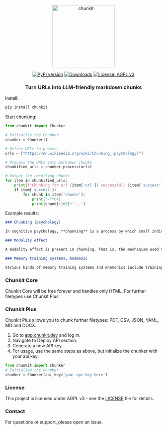 <p align="center">
  <img src="https://raw.githubusercontent.com/hypergrok/chunkit/main/chn.png" alt="chunkit" width="200"/>
</p>

<div align="center">
  <a href="https://badge.fury.io/py/chunkit"><img src="https://badge.fury.io/py/chunkit.svg" alt="PyPI version" /></a>
  <a href="https://pepy.tech/project/chunkit"><img src="https://pepy.tech/badge/chunkit" alt="Downloads" /></a>
  <a href="https://www.gnu.org/licenses/agpl-3.0.html"><img src="https://img.shields.io/badge/License-AGPL%20v3-blue.svg" alt="License: AGPL v3" /></a>
</div>

<h3 align="center">Turn URLs into LLM-friendly markdown chunks</h3>

Install:

```bash
pip install chunkit
```

Start chunking:

```python
from chunkit import Chunker

# Initialize the Chunker
chunker = Chunker()

# Define URLs to process
urls = ["https://en.wikipedia.org/wiki/Chunking_(psychology)"]

# Process the URLs into markdown chunks
chunkified_urls = chunker.process(urls)

# Output the resulting chunks
for item in chunkified_urls:
    print(f"Chunking for url {item['url']} successful: {item['success']}")
    if item['success']:
        for chunk in item['chunks']:
            print("-"*64)
            print(chunk[:100]+'...')
```
Example results:
```markdown
### Chunking (psychology)

In cognitive psychology, **chunking** is a process by which small individual pieces of a set of information are bound together to create a meaningful whole later on in memory. The chunks, by which the information is grouped, are meant to improve short-term retention of the material, thus bypassing the limited capacity of working memory...
```
```markdown
### Modality effect

A modality effect is present in chunking. That is, the mechanism used to convey the list of items to the individual affects how much "chunking" occurs. Experimentally, it has been found that auditory presentation results in a larger amount of grouping in the responses of individuals than visual presentation does...
```
```markdown
### Memory training systems, mnemonic

Various kinds of memory training systems and mnemonics include training and drills in specially-designed recoding or chunking schemes. Such systems existed before Miller's paper, but there was no convenient term to describe the general strategy and no substantive and reliable research...
```

### Chunkit Core

Chunkit Core will be free forever and handles only HTML. For further filetypes use Chunkit Plus

### Chunkit Plus

Chunkit Plus allows you to chunk further filetypes: PDF, CSV, JSON, YAML, MD and DOCX.

1. Go to [app.chunkit.dev](https://app.chunkit.dev) and log in.
2. Navigate to Deploy API section.
3. Generate a new API key.
4. For usage, use the same steps as above, but initialize the chunker with your api key:

```python
from chunkit import Chunker
# Initialize the Chunker
chunker = Chunker(api_key='your-api-key-here')
```

### License

This project is licensed under AGPL v3 - see the [LICENSE](LICENSE) file for details.

### Contact

For questions or support, please open an issue. 